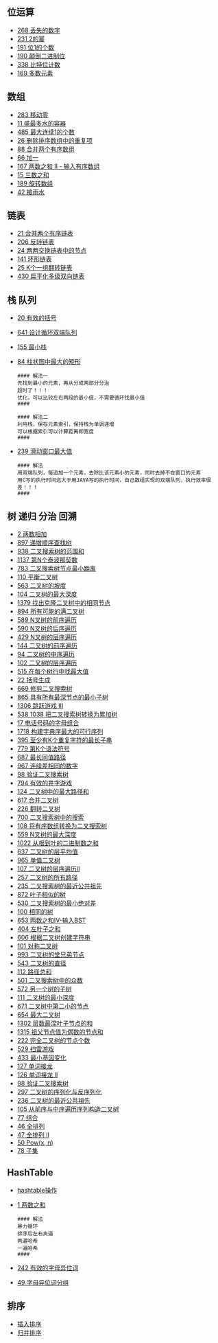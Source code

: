 ## 位运算

- [268 丢失的数字](https://leetcode-cn.com/problems/missing-number/)
- [231 2的幂](https://leetcode-cn.com/problems/power-of-two/)
- [191 位1的个数](https://leetcode-cn.com/problems/number-of-1-bits/)
- [190 颠倒二进制位](https://leetcode-cn.com/problems/reverse-bits/)
- [338 比特位计数](https://leetcode-cn.com/problems/counting-bits/)
- [169 多数元素](https://leetcode-cn.com/problems/majority-element/)

## 数组

- [283 移动零](https://leetcode-cn.com/problems/move-zeroes/)
- [11 盛最多水的容器](https://leetcode-cn.com/problems/container-with-most-water/)
- [485 最大连续1的个数](https://leetcode-cn.com/problems/max-consecutive-ones/)
- [26 删除排序数组中的重复项](https://leetcode-cn.com/problems/remove-duplicates-from-sorted-array/)
- [88 合并两个有序数组](https://leetcode-cn.com/problems/merge-sorted-array/)
- [66 加一](https://leetcode-cn.com/problems/plus-one/)
- [167 两数之和 II - 输入有序数组](https://leetcode-cn.com/problems/two-sum-ii-input-array-is-sorted/)
- [15 三数之和](https://leetcode-cn.com/problems/3sum/)
- [189 旋转数组](https://leetcode-cn.com/problems/rotate-array/)
- [42 接雨水](https://leetcode-cn.com/problems/trapping-rain-water/)

## 链表

- [21 合并两个有序链表](https://leetcode-cn.com/problems/merge-two-sorted-lists/)
- [206 反转链表](https://leetcode-cn.com/problems/reverse-linked-list/)
- [24 两两交换链表中的节点](https://leetcode-cn.com/problems/swap-nodes-in-pairs/)
- [141 环形链表](https://leetcode-cn.com/problems/linked-list-cycle/)
- [25 K个一组翻转链表](https://leetcode-cn.com/problems/reverse-nodes-in-k-group/)
- [430 扁平化多级双向链表](https://leetcode-cn.com/problems/flatten-a-multilevel-doubly-linked-list/)

## 栈 队列

- [20 有效的括号](https://leetcode-cn.com/problems/valid-parentheses/)
- [641 设计循环双端队列](https://leetcode-cn.com/problems/design-circular-deque/)
- [155 最小栈](https://leetcode-cn.com/problems/min-stack/)
- [84 柱状图中最大的矩形](https://leetcode-cn.com/problems/largest-rectangle-in-histogram/)

  ```思路
  #### 解法一
  先找到最小的元素，再从分成两部分分治
  超时了！！！
  优化，可以比较左右两段的最小值，不需要循环找最小值
  ####
  
  #### 解法二
  利用栈，保存元素索引，保持栈为单调递增
  可以根据索引可以计算距离即宽度
  ####
  ```

- [239 滑动窗口最大值](https://leetcode-cn.com/problems/sliding-window-maximum/)

  ```思路
  #### 解法
  用双端队列，每追加一个元素，去除比该元素小的元素，同时去掉不在窗口的元素
  用C写的执行时间远大于用JAVA写的执行时间，自己数组实现的双端队列，执行效率很差！！！
  ####
  ```

## 树 递归 分治 回溯

- [2 两数相加](https://leetcode-cn.com/problems/add-two-numbers/)
- [897 递增顺序查找树](https://leetcode-cn.com/problems/increasing-order-search-tree/)
- [938 二叉搜索树的范围和](https://leetcode-cn.com/problems/range-sum-of-bst/)
- [1137 第N个泰波那契数](https://leetcode-cn.com/problems/n-th-tribonacci-number/)
- [783 二叉搜索树节点最小距离](https://leetcode-cn.com/problems/minimum-distance-between-bst-nodes/)
- [110 平衡二叉树](https://leetcode-cn.com/problems/balanced-binary-tree/)
- [563 二叉树的坡度](https://leetcode-cn.com/problems/binary-tree-tilt/)
- [104 二叉树的最大深度](https://leetcode-cn.com/problems/maximum-depth-of-binary-tree/)
- [1379 找出克隆二叉树中的相同节点](https://leetcode-cn.com/problems/find-a-corresponding-node-of-a-binary-tree-in-a-clone-of-that-tree/)
- [894 所有可能的满二叉树](https://leetcode-cn.com/problems/all-possible-full-binary-trees/)
- [589 N叉树的前序遍历](https://leetcode-cn.com/problems/n-ary-tree-preorder-traversal/)
- [590 N叉树的后序遍历](https://leetcode-cn.com/problems/n-ary-tree-postorder-traversal/)
- [429 N叉树的层序遍历](https://leetcode-cn.com/problems/n-ary-tree-level-order-traversal/)
- [144 二叉树的前序遍历](https://leetcode-cn.com/problems/binary-tree-preorder-traversal/)
- [94 二叉树的中序遍历](https://leetcode-cn.com/problems/binary-tree-inorder-traversal/)
- [102 二叉树的层序遍历](https://leetcode-cn.com/problems/binary-tree-level-order-traversal/)
- [515 在每个树行中找最大值](https://leetcode-cn.com/problems/find-largest-value-in-each-tree-row/)
- [22 括号生成](https://leetcode-cn.com/problems/generate-parentheses/)
- [669 修剪二叉搜索树](https://leetcode-cn.com/problems/trim-a-binary-search-tree/)
- [865 具有所有最深节点的最小子树](https://leetcode-cn.com/problems/smallest-subtree-with-all-the-deepest-nodes/)
- [1306 跳跃游戏 III](https://leetcode-cn.com/problems/jump-game-iii/)
- [538 1038 把二叉搜索树转换为累加树](https://leetcode-cn.com/problems/binary-search-tree-to-greater-sum-tree/)
- [17 电话号码的字母组合](https://leetcode-cn.com/problems/letter-combinations-of-a-phone-number/)
- [1718 构建字典序最大的可行序列](https://leetcode-cn.com/problems/construct-the-lexicographically-largest-valid-sequence/)
- [395 至少有K个重复字符的最长子串](https://leetcode-cn.com/problems/longest-substring-with-at-least-k-repeating-characters/)
- [779 第K个语法符号](https://leetcode-cn.com/problems/k-th-symbol-in-grammar/)
- [687 最长同值路径](https://leetcode-cn.com/problems/longest-univalue-path/)
- [967 连续差相同的数字](https://leetcode-cn.com/problems/numbers-with-same-consecutive-differences/)
- [98 验证二叉搜索树](https://leetcode-cn.com/problems/validate-binary-search-tree/)
- [794 有效的井字游戏](https://leetcode-cn.com/problems/valid-tic-tac-toe-state/)
- [124 二叉树中的最大路径和](https://leetcode-cn.com/problems/binary-tree-maximum-path-sum/)
- [617 合并二叉树](https://leetcode-cn.com/problems/merge-two-binary-trees/)
- [226 翻转二叉树](https://leetcode-cn.com/problems/invert-binary-tree/)
- [700 二叉搜索树中的搜索](https://leetcode-cn.com/problems/search-in-a-binary-search-tree/)
- [108 将有序数组转换为二叉搜索树](https://leetcode-cn.com/problems/convert-sorted-array-to-binary-search-tree/)
- [559 N叉树的最大深度](https://leetcode-cn.com/problems/maximum-depth-of-n-ary-tree/)
- [1022 从根到叶的二进制数之和](https://leetcode-cn.com/problems/sum-of-root-to-leaf-binary-numbers/)
- [637 二叉树的层平均值](https://leetcode-cn.com/problems/average-of-levels-in-binary-tree/)
- [965 单值二叉树](https://leetcode-cn.com/problems/univalued-binary-tree/)
- [107 二叉树的层序遍历II](https://leetcode-cn.com/problems/binary-tree-level-order-traversal-ii/)
- [257 二叉树的所有路径](https://leetcode-cn.com/problems/binary-tree-paths/)
- [235 二叉搜索树的最近公共祖先](https://leetcode-cn.com/problems/lowest-common-ancestor-of-a-binary-search-tree/)
- [872 叶子相似的树](https://leetcode-cn.com/problems/leaf-similar-trees/)
- [530 二叉搜索树的最小绝对差](https://leetcode-cn.com/problems/minimum-absolute-difference-in-bst/)
- [100 相同的树](https://leetcode-cn.com/problems/same-tree/)
- [653 两数之和IV-输入BST](https://leetcode-cn.com/problems/two-sum-iv-input-is-a-bst/)
- [404 左叶子之和](https://leetcode-cn.com/problems/sum-of-left-leaves/)
- [606 根据二叉树创建字符串](https://leetcode-cn.com/problems/construct-string-from-binary-tree/)
- [101 对称二叉树](https://leetcode-cn.com/problems/symmetric-tree/)
- [993 二叉树的堂兄弟节点](https://leetcode-cn.com/problems/cousins-in-binary-tree/)
- [543 二叉树的直径](https://leetcode-cn.com/problems/diameter-of-binary-tree/)
- [112 路径总和](https://leetcode-cn.com/problems/path-sum/)
- [501 二叉搜索树中的众数](https://leetcode-cn.com/problems/find-mode-in-binary-search-tree/)
- [572 另一个树的子树](https://leetcode-cn.com/problems/subtree-of-another-tree/)
- [111 二叉树的最小深度](https://leetcode-cn.com/problems/minimum-depth-of-binary-tree/)
- [671 二叉树中第二小的节点](https://leetcode-cn.com/problems/second-minimum-node-in-a-binary-tree/)
- [654 最大二叉树](https://leetcode-cn.com/problems/minesweeper/)
- [1302 层数最深叶子节点的和](https://leetcode-cn.com/problems/deepest-leaves-sum/)
- [1315 祖父节点值为偶数的节点和](https://leetcode-cn.com/problems/sum-of-nodes-with-even-valued-grandparent/)
- [222 完全二叉树的节点个数](https://leetcode-cn.com/problems/count-complete-tree-nodes/)
- [529 扫雷游戏](https://leetcode-cn.com/problems/minesweeper/)
- [433 最小基因变化](https://leetcode-cn.com/problems/minimum-genetic-mutation/)
- [127 单词接龙](https://leetcode-cn.com/problems/word-ladder/)
- [126 单词接龙 II](https://leetcode-cn.com/problems/word-ladder-ii/)
- [98 验证二叉搜索树](https://leetcode-cn.com/problems/validate-binary-search-tree/)
- [297 二叉树的序列化与反序列化](https://leetcode-cn.com/problems/serialize-and-deserialize-binary-tree/)
- [236 二叉树的最近公共祖先](https://leetcode-cn.com/problems/lowest-common-ancestor-of-a-binary-tree/)
- [105 从前序与中序遍历序列构造二叉树](https://leetcode-cn.com/problems/construct-binary-tree-from-preorder-and-inorder-traversal/)
- [77 组合](https://leetcode-cn.com/problems/combinations/)
- [46 全排列](https://leetcode-cn.com/problems/permutations/)
- [47 全排列 II](https://leetcode-cn.com/problems/permutations/)
- [50 Pow(x, n)](https://leetcode-cn.com/problems/powx-n/)
- [78 子集](https://leetcode-cn.com/problems/powx-n/)

## HashTable

- [hashtable操作](hashtable.md)

- [1 两数之和](https://leetcode-cn.com/problems/two-sum/description/)

  ```思路
  #### 解法
  暴力循环
  排序后左右夹逼
  两遍哈希
  一遍哈希
  ####
  ```

- [242 有效的字母异位词](https://leetcode-cn.com/problems/valid-anagram/description/)
- [49 字母异位词分组](https://leetcode-cn.com/problems/valid-anagram/description/)

## 排序

- [插入排序](insertSort.md)
- [归并排序](mergeSort.md)